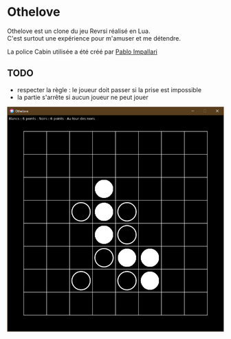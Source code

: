 # Othelove

Othelove est un clone du jeu Revrsi réalisé en Lua.  
C'est surtout une expérience pour m'amuser et me détendre.

La police Cabin utilisée a été créé par [Pablo Impallari](https://www.dafont.com/fr/pablo-impallari.d2915)

## TODO

- respecter la règle : le joueur doit passer si la prise est impossible
- la partie s'arrête si aucun joueur ne peut jouer


![Copie d'écran](screenshot.png)